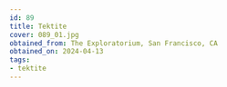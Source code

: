 ```yaml
---
id: 89
title: Tektite
cover: 089_01.jpg
obtained_from: The Exploratorium, San Francisco, CA
obtained_on: 2024-04-13
tags:
- tektite
---
```

